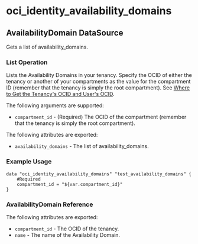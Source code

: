 
# oci_identity_availability_domains

## AvailabilityDomain DataSource

Gets a list of availability_domains.

### List Operation
Lists the Availability Domains in your tenancy. Specify the OCID of either the tenancy or another
of your compartments as the value for the compartment ID (remember that the tenancy is simply the root compartment).
See [Where to Get the Tenancy's OCID and User's OCID](https://docs.us-phoenix-1.oraclecloud.com/Content/API/Concepts/apisigningkey.htm#five).

The following arguments are supported:

* `compartment_id` - (Required) The OCID of the compartment (remember that the tenancy is simply the root compartment). 


The following attributes are exported:

* `availability_domains` - The list of availability_domains.

### Example Usage

```
data "oci_identity_availability_domains" "test_availability_domains" {
	#Required
	compartment_id = "${var.compartment_id}"
}
```
### AvailabilityDomain Reference

The following attributes are exported:

* `compartment_id` - The OCID of the tenancy.
* `name` - The name of the Availability Domain.
